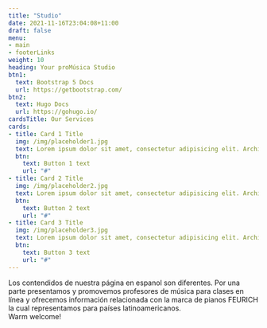 ```yaml
---
title: "Studio"
date: 2021-11-16T23:04:08+11:00
draft: false
menu: 
- main
- footerLinks
weight: 10
heading: Your proMúsica Studio
btn1:
  text: Bootstrap 5 Docs
  url: https://getbootstrap.com/
btn2:
  text: Hugo Docs
  url: https://gohugo.io/
cardsTitle: Our Services
cards:
- title: Card 1 Title
  img: /img/placeholder1.jpg
  text: Lorem ipsum dolor sit amet, consectetur adipisicing elit. Architecto modi placeat corrupti tempora quod quidem praesentium impedit. Rem, sapiente eius?
  btn:
    text: Button 1 text
    url: "#"
- title: Card 2 Title
  img: /img/placeholder2.jpg
  text: Lorem ipsum dolor sit amet, consectetur adipisicing elit. Architecto modi placeat corrupti tempora quod quidem praesentium impedit. Rem, sapiente eius?
  btn:
    text: Button 2 text
    url: "#"
- title: Card 3 Title
  img: /img/placeholder3.jpg
  text: Lorem ipsum dolor sit amet, consectetur adipisicing elit. Architecto modi placeat corrupti tempora quod quidem praesentium impedit. Rem, sapiente eius?  Architecto modi placeat corrupti tempora quod quidem praesentium impedit. Rem, sapiente eius?
  btn:
    text: Button 3 text
    url: "#"
---
```


Los contendidos de nuestra página en espanol son diferentes. Por una parte presentamos y promovemos profesores de música para clases en línea y ofrecemos información relacionada con la marca de pianos FEURICH la cual representamos para países latinoamericanos. 
<br>
Warm welcome!
